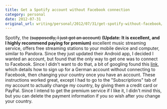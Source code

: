 ```yaml
---
title: Get a Spotify account without Facebook connection
category: personal
date: 2012-07-31
original_url: writing/personal/2012/07/31/get-spotify-without-facebook/index.html
---
```


Spotify, the ~~(supposedly, I just got an account)~~ **(Update: It is excellent,
and I highly recommend paying for premium)** excellent music streaming service,
offers free streaming stations to your mobile device and computer, similar to
Pandora. Since they just updated their Android app, I decided I wanted an
account, but found that the only way to get one was to connect to Facebook.
Since I didn't want to do that, a bit of googling found this
[link](http://www.spotidj.com/blog/how-to-get-spotify-without-facebook/), which
details how to sign up for a German account without connecting to Facebook, then
changing your country once you have an account. These instructions worked great,
except I had to go to the "Subscriptions" tab of my account to actually change
my country, by giving them a credit card or PayPal. Since I intend to get the
premium service if I like it, I didn't mind this, but you can delete the payment
information if you so wish after you change your country.
<!--more-->
